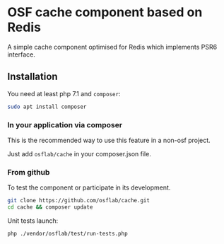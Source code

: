 # OSF cache component based on Redis

A simple cache component optimised for Redis which implements PSR6 interface.

## Installation

You need at least php 7.1 and `composer`:

```bash
sudo apt install composer
```

### In your application via composer

This is the recommended way to use this feature in a non-osf project.

Just add `osflab/cache` in your composer.json file.

### From github

To test the component or participate in its development.

```bash
git clone https://github.com/osflab/cache.git
cd cache && composer update
```

Unit tests launch:

```bash
php ./vendor/osflab/test/run-tests.php
```
